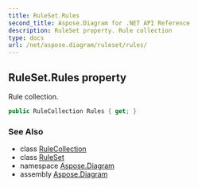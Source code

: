```yaml
---
title: RuleSet.Rules
second_title: Aspose.Diagram for .NET API Reference
description: RuleSet property. Rule collection
type: docs
url: /net/aspose.diagram/ruleset/rules/
---
```

## RuleSet.Rules property

Rule collection.

```csharp
public RuleCollection Rules { get; }
```

### See Also

* class [RuleCollection](../../rulecollection/)
* class [RuleSet](../)
* namespace [Aspose.Diagram](../../ruleset/)
* assembly [Aspose.Diagram](../../../)


